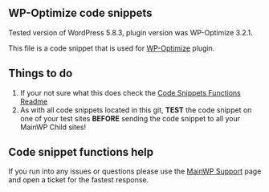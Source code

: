 ## WP-Optimize code snippets

Tested version of WordPress 5.8.3, plugin version was WP-Optimize 3.2.1.

This file is a code snippet that is used for [WP-Optimize](https://wordpress.org/plugins/wp-optimize/) plugin. 

## Things to do

1. If your not sure what this does check the [Code Snippets Functions Readme](https://github.com/mainwp/Code-Snippets-Functions/blob/master/README.md)
2. As with all code snippets located in this git, **TEST** the code snippet on one of your test sites **BEFORE** sending the code snippet to all your MainWP Child sites!

## Code snippet functions help

If you run into any issues or questions please use the [MainWP Support](https://mainwp.com/support/) page and open a ticket for the fastest response.
